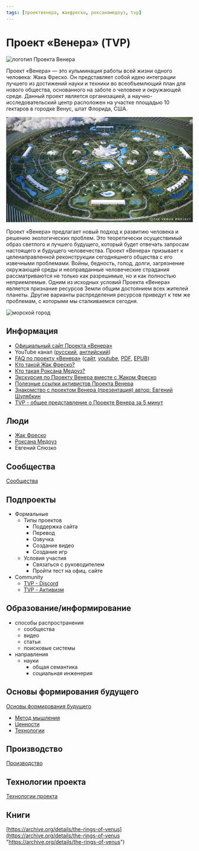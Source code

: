 ```yaml
---
tags: [проектвенера, жакфреско, роксанамедоуз, tvp]
---
```

# Проект «Венера» (TVP)

![логотип Проекта Венера](../assets/1200px-The_Venus_Project_logo_and_wordmark.svg.png)

Проект «Венера» — это кульминация работы всей жизни одного человека: Жака Фреско. Он представляет собой идею интеграции лучшего из достижений науки и техники во всеобъемлющий план для нового общества, основанного на заботе о человеке и окружающей среде. Данный проект является организацией, а научно-исследовательский центр расположен на участке площадью 10 гектаров в городке Венус, штат Флорида, США.

![циркулярный город](../assets/tvp_circular_city.jpeg)

Проект «Венера» предлагает новый подход к развитию человека и решению экологических проблем. Это теоретически осуществимый образ светлого и лучшего будущего, который будет отвечать запросам настоящего и будущего человечества. Проект «Венера» призывает к целенаправленной реконструкции сегодняшнего общества c его извечными проблемами. Войны, бедность, голод, долги, загрязнение окружающей среды и неоправданные человеческие страдания рассматриваются не только как разрешимые, но и как полностью неприемлемые. Одним из исходных условий Проекта «Венера» является признание ресурсов Земли общим достоянием всех жителей планеты. Другие варианты распределения ресурсов приведут к тем же проблемам, с которыми мы сталкиваемся сегодня.

![морской город](../assets/channels4_banner.jpg)

## Информация

- [Официальный сайт Проекта «Венера»](https://www.thevenusproject.com/)
- YouTube канал ([русский](https://www.youtube.com/channel/UC2lgvkAKm3jCSY4QB5JkNtg), [английский](https://www.youtube.com/user/thevenusprojectmedia))
- [FAQ по проекту «Венера»](%D0%A7%D0%B0%D1%81%D1%82%D0%BE%20%D0%B7%D0%B0%D0%B4%D0%B0%D0%B2%D0%B0%D0%B5%D0%BC%D1%8B%D0%B5%20%D0%B2%D0%BE%D0%BF%D1%80%D0%BE%D1%81%D1%8B%20%D0%9F%D1%80%D0%BE%D0%B5%D0%BA%D1%82%20%D0%92%D0%B5%D0%BD%D0%B5%D1%80%D0%B0%20FAQ.md) ([сайт](https://designing-the-future.org/the-venus-project-faq/), [youtube](https://youtu.be/4dLJH2S1llQ), [PDF](https://designing-the-future.org/wp-content/uploads/2014/04/TheVenusProject_FAQ_RUS.pdf), [EPUB](http://www.tvpactivism.ru/files/TheVenusProject_FAQ_RUS.epub))
- [Кто такой Жак Фреско?](%D0%96%D0%B0%D0%BA%20%D0%A4%D1%80%D0%B5%D1%81%D0%BA%D0%BE.md)
- [Кто такая Роксана Медоуз?](%D0%A0%D0%BE%D0%BA%D1%81%D0%B0%D0%BD%D0%B0%20%D0%9C%D0%B5%D0%B4%D0%BE%D1%83%D0%B7.md)
- [Экскурсия по Проекту Венера вместе с Жаком Фреско](https://www.youtube.com/watch?v=Bh3omlKVkOk&list=PLtrvASfI1KW4d-SY5W0mw7Dh1dHSmZyV3)
- [Полезные ссылки активистов Проекта Венера](https://vk.com/away.php?to=https%3A%2F%2Fdocs.google.com%2Fdocument%2Fd%2F1B2FZkqa8aDDTz2eXoD3rhjoI2YWIs2WZws1ozKixCyk%2Fedit&cc_key=)
- [Знакомство с проектом Венера (презентация) автор: Евгений Шулябкин](https://docs.google.com/presentation/d/1cBL14a5zpcH-mSI5M3j-p2VW7YcuW1kZzgQTV-fuYmo/edit#slide=id.p)
- [TVP - общее представление о Проекте Венера за 5 минут](TVP%20-%20%D0%BE%D0%B1%D1%89%D0%B5%D0%B5%20%D0%BF%D1%80%D0%B5%D0%B4%D1%81%D1%82%D0%B0%D0%B2%D0%BB%D0%B5%D0%BD%D0%B8%D0%B5%20%D0%BE%20%D0%9F%D1%80%D0%BE%D0%B5%D0%BA%D1%82%D0%B5%20%D0%92%D0%B5%D0%BD%D0%B5%D1%80%D0%B0%20%D0%B7%D0%B0%205%20%D0%BC%D0%B8%D0%BD%D1%83%D1%82.md)

## Люди

- [Жак Фреско](%D0%96%D0%B0%D0%BA%20%D0%A4%D1%80%D0%B5%D1%81%D0%BA%D0%BE.md)
- [Роксана Медоуз](%D0%A0%D0%BE%D0%BA%D1%81%D0%B0%D0%BD%D0%B0%20%D0%9C%D0%B5%D0%B4%D0%BE%D1%83%D0%B7.md)
- Евгений Слюзко

## Сообщества

[Сообщества](TVP%20-%20%D0%A1%D0%BE%D0%BE%D0%B1%D1%89%D0%B5%D1%81%D1%82%D0%B2%D0%B0.md)

## Подпроекты

- Формальные
  - Типы проектов
    - Поддержка сайта
    - Перевод
    - Озвучка
    - Создание видео
    - Создание игр
  - Условия участия
    - Связаться с руководителем
    - Пройти тест на офиц. сайте
- Community
  - [TVP - Discord](TVP%20-%20Discord.md)
  - [TVP - Активизм](TVP%20-%20%D0%90%D0%BA%D1%82%D0%B8%D0%B2%D0%B8%D0%B7%D0%BC.md)

## Образование/информирование

- способы распространения
  - сообщества
  - видео
  - статьи
  - поисковые системы
- направления
  - науки
    - общая семантика
    - социальная инженерия

## Основы формирования будущего

[Основы формирования будущего](TVP%20-%20%D0%9E%D1%81%D0%BD%D0%BE%D0%B2%D1%8B%20%D1%84%D0%BE%D1%80%D0%BC%D0%B8%D1%80%D0%BE%D0%B2%D0%B0%D0%BD%D0%B8%D1%8F%20%D0%B1%D1%83%D0%B4%D1%83%D1%89%D0%B5%D0%B3%D0%BE.md)

- [Метод мышления](%D0%9D%D0%B0%D1%83%D1%87%D0%BD%D1%8B%D0%B9%20%D0%BC%D0%B5%D1%82%D0%BE%D0%B4.md)
- [Ценности](TVP%20-%20%D0%9A%D1%83%D0%BB%D1%8C%D1%82%D1%83%D1%80%D0%B0%20(%D1%86%D0%B5%D0%BD%D0%BD%D0%BE%D1%81%D1%82%D0%B8).md)
- [Технологии](%D0%A2%D0%B5%D1%85%D0%BD%D0%BE%D0%BB%D0%BE%D0%B3%D0%B8%D0%B8.md)

## Производство

[Производство](TVP%20-%20%D0%9F%D1%80%D0%BE%D0%B8%D0%B7%D0%B2%D0%BE%D0%B4%D1%81%D1%82%D0%B2%D0%BE.md)

## Технологии проекта

[Технологии проекта](TVP%20-%20%D0%A2%D0%B5%D1%85%D0%BD%D0%BE%D0%BB%D0%BE%D0%B3%D0%B8%D0%B8.md)

## Книги

[https://archive.org/details/the-rings-of-venus](https://archive.org/details/the-rings-of-venus "https://archive.org/details/the-rings-of-venus")
